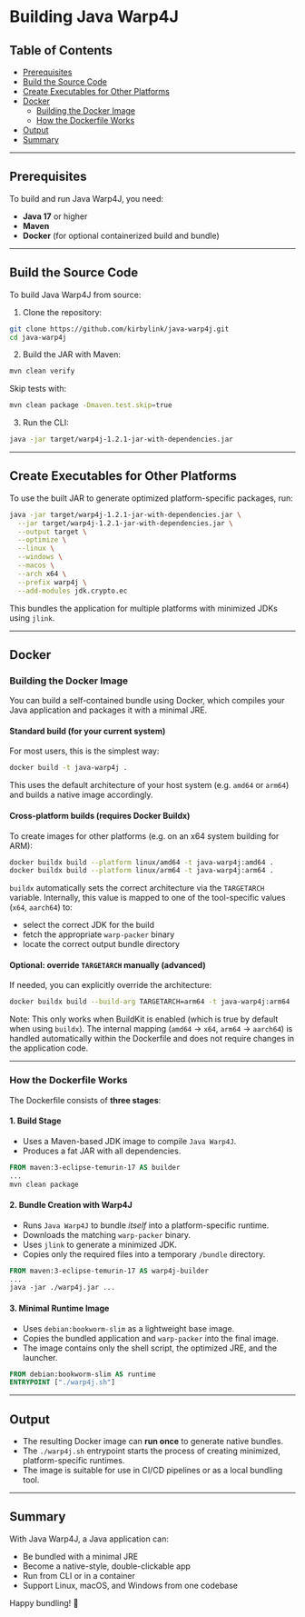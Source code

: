 # Building Java Warp4J

## Table of Contents

- [Prerequisites](#prerequisites)
- [Build the Source Code](#build-the-source-code)
- [Create Executables for Other Platforms](#create-executables-for-other-platforms)
- [Docker](#docker)
  - [Building the Docker Image](#building-the-docker-image)
  - [How the Dockerfile Works](#how-the-dockerfile-works)
- [Output](#output)
- [Summary](#summary)

---

## Prerequisites

To build and run Java Warp4J, you need:

- **Java 17** or higher
- **Maven**
- **Docker** (for optional containerized build and bundle)

---

## Build the Source Code

To build Java Warp4J from source:

1. Clone the repository:

```sh
git clone https://github.com/kirbylink/java-warp4j.git
cd java-warp4j
```

2. Build the JAR with Maven:

```sh
mvn clean verify
```

Skip tests with:

```sh
mvn clean package -Dmaven.test.skip=true
```

3. Run the CLI:

```sh
java -jar target/warp4j-1.2.1-jar-with-dependencies.jar
```

---

## Create Executables for Other Platforms

To use the built JAR to generate optimized platform-specific packages, run:

```sh
java -jar target/warp4j-1.2.1-jar-with-dependencies.jar \
  --jar target/warp4j-1.2.1-jar-with-dependencies.jar \
  --output target \
  --optimize \
  --linux \
  --windows \
  --macos \
  --arch x64 \
  --prefix warp4j \
  --add-modules jdk.crypto.ec
```

This bundles the application for multiple platforms with minimized JDKs using `jlink`.

---

## Docker

### Building the Docker Image

You can build a self-contained bundle using Docker, which compiles your Java application and packages it with a minimal JRE.

#### Standard build (for your current system)

For most users, this is the simplest way:

```sh
docker build -t java-warp4j .
````

This uses the default architecture of your host system (e.g. `amd64` or `arm64`) and builds a native image accordingly.

#### Cross-platform builds (requires Docker Buildx)

To create images for other platforms (e.g. on an x64 system building for ARM):

```sh
docker buildx build --platform linux/amd64 -t java-warp4j:amd64 .
docker buildx build --platform linux/arm64 -t java-warp4j:arm64 .
```

`buildx` automatically sets the correct architecture via the `TARGETARCH` variable.
Internally, this value is mapped to one of the tool-specific values (`x64`, `aarch64`) to:

* select the correct JDK for the build
* fetch the appropriate `warp-packer` binary
* locate the correct output bundle directory

#### Optional: override `TARGETARCH` manually (advanced)

If needed, you can explicitly override the architecture:

```sh
docker buildx build --build-arg TARGETARCH=arm64 -t java-warp4j:arm64 .
```

Note: This only works when BuildKit is enabled (which is true by default when using `buildx`).
The internal mapping (`amd64` → `x64`, `arm64` → `aarch64`) is handled automatically within the Dockerfile and does not require changes in the application code.

---

### How the Dockerfile Works

The Dockerfile consists of **three stages**:

#### 1. Build Stage

* Uses a Maven-based JDK image to compile `Java Warp4J`.
* Produces a fat JAR with all dependencies.

```dockerfile
FROM maven:3-eclipse-temurin-17 AS builder
...
mvn clean package
```

#### 2. Bundle Creation with Warp4J

* Runs `Java Warp4J` to bundle *itself* into a platform-specific runtime.
* Downloads the matching `warp-packer` binary.
* Uses `jlink` to generate a minimized JDK.
* Copies only the required files into a temporary `/bundle` directory.

```dockerfile
FROM maven:3-eclipse-temurin-17 AS warp4j-builder
...
java -jar ./warp4j.jar ...
```

#### 3. Minimal Runtime Image

* Uses `debian:bookworm-slim` as a lightweight base image.
* Copies the bundled application and `warp-packer` into the final image.
* The image contains only the shell script, the optimized JRE, and the launcher.

```dockerfile
FROM debian:bookworm-slim AS runtime
ENTRYPOINT ["./warp4j.sh"]
```

---

## Output

* The resulting Docker image can **run once** to generate native bundles.
* The `./warp4j.sh` entrypoint starts the process of creating minimized, platform-specific runtimes.
* The image is suitable for use in CI/CD pipelines or as a local bundling tool.

---

## Summary

With Java Warp4J, a Java application can:

* Be bundled with a minimal JRE
* Become a native-style, double-clickable app
* Run from CLI or in a container
* Support Linux, macOS, and Windows from one codebase

Happy bundling! 🎁